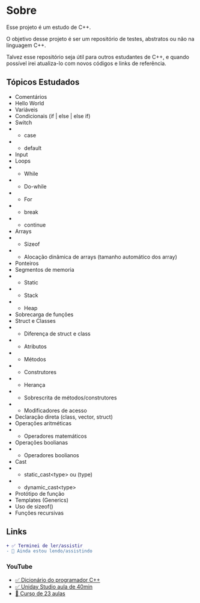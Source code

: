 # Sobre

Esse projeto é um estudo de C++.

O objetivo desse projeto é ser um repositório de testes, abstratos ou não na linguagem C++.

Talvez esse repositório seja útil para outros estudantes de C++, e quando possível irei atualiza-lo com novos códigos e links de referência.

## Tópicos Estudados

- Comentários
- Hello World
- Variáveis
- Condicionais (if | else | else if)
- Switch
- - case
- - default
- Input
- Loops
- - While
- - Do-while
- - For
- - break
- - continue
- Arrays
- - Sizeof
- - Alocação dinâmica de arrays (tamanho automático dos array)
- Ponteiros
- Segmentos de memoria
- - Static
- - Stack
- - Heap
- Sobrecarga de funções
- Struct e Classes
- - Diferença de struct e class
- - Atributos
- - Métodos
- - Construtores
- - Herança
- - Sobrescrita de métodos/construtores
- - Modificadores de acesso
- Declaração direta (class, vector, struct)
- Operações aritméticas
- - Operadores matemáticos
- Operações boolianas
- - Operadores boolianos
- Cast
- - static_cast&lt;type&gt; ou (type)
- - dynamic_cast&lt;type&gt;
- Protótipo de função
- Templates (Generics)
- Uso de sizeof()
- Funções recursivas

## Links

```diff
+ ✅ Terminei de ler/assistir
- 🔎 Ainda estou lendo/assistindo
```

### YouTube

- [✅ Dicionário do programador C++](https://youtu.be/AQdABlihlGs)
- [✅ Uniday Studio aula de 40min](https://youtu.be/McbdxZ3Se2U)
- [🔎 Curso de 23 aulas](https://youtu.be/jg-QHbBWkco)